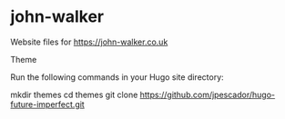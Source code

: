 # john-walker

Website files for <https://john-walker.co.uk>

Theme

Run the following commands in your Hugo site directory:

mkdir themes
cd themes
git clone https://github.com/jpescador/hugo-future-imperfect.git
